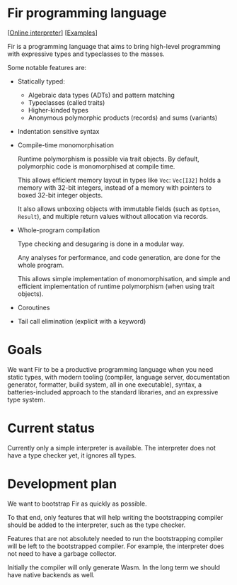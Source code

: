 # Fir programming language

\[[Online interpreter]\]
\[[Examples]\]

[Online interpreter]: https://fir-lang.github.io
[Examples]: https://github.com/fir-lang/fir/tree/main/examples

Fir is a programming language that aims to bring high-level programming with
expressive types and typeclasses to the masses.

Some notable features are:

- Statically typed:
  - Algebraic data types (ADTs) and pattern matching
  - Typeclasses (called traits)
  - Higher-kinded types
  - Anonymous polymorphic products (records) and sums (variants)

- Indentation sensitive syntax

- Compile-time monomorphisation

  Runtime polymorphism is possible via trait objects. By default, polymorphic
  code is monomorphised at compile time.

  This allows efficient memory layout in types like `Vec`: `Vec[I32]` holds a
  memory with 32-bit integers, instead of a memory with pointers to boxed
  32-bit integer objects.

  It also allows unboxing objects with immutable fields (such as `Option`,
  `Result`), and multiple return values without allocation via records.

- Whole-program compilation

  Type checking and desugaring is done in a modular way.

  Any analyses for performance, and code generation, are done for the whole
  program.

  This allows simple implementation of monomorphisation, and simple and
  efficient implementation of runtime polymorphism (when using trait objects).

- Coroutines

- Tail call elimination (explicit with a keyword)

# Goals

We want Fir to be a productive programming language when you need static types,
with modern tooling (compiler, language server, documentation generator,
formatter, build system, all in one executable), syntax, a batteries-included
approach to the standard libraries, and an expressive type system.

# Current status

Currently only a simple interpreter is available. The interpreter does not have
a type checker yet, it ignores all types.

# Development plan

We want to bootstrap Fir as quickly as possible.

To that end, only features that will help writing the bootstrapping compiler
should be added to the interpreter, such as the type checker.

Features that are not absolutely needed to run the bootstrapping compiler will
be left to the bootstrapped compiler. For example, the interpreter does not
need to have a garbage collector.

Initially the compiler will only generate Wasm. In the long term we should have
native backends as well.
